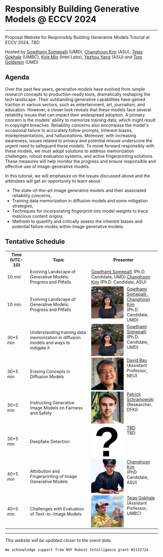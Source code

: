 # Responsibly Building Generative Models @ ECCV 2024
---
Proposal Website for Responsibly Building Generative Models Tutorial at ECCV 2024, *TBD* 

Hosted by [Gowthami Somepalli](https://somepago.github.io/) (UMD), [Changhoon Kim](https://www.changhoonkim.com/) (ASU), [Tejas Gokhale](https://www.tejasgokhale.com/) (UMBC), [Kyle Min](https://sites.google.com/view/kylemin) (Intel Labs), [Yezhou Yang](https://yezhouyang.engineering.asu.edu/) (ASU) and [Tom Goldstein](https://www.cs.umd.edu/~tomg/) (UMD)

## Agenda
Over the past few years, generative models have evolved from simple research concepts to production-ready tools, dramatically reshaping the tech landscape. Their outstanding generative capabilities have gained traction in various sectors, such as entertainment, art, journalism, and education. However, a closer look reveals that these models face several reliability issues that can impact their widespread adoption. A primary concern is the models' ability to memorize training data, which might result in copyright breaches. Reliability concerns also encompass the model's occasional failure to accurately follow prompts, inherent biases, misrepresentations, and hallucinations. Moreover, with increasing awareness, issues related to privacy and potential misuse underscore the urgent need to safeguard these models. To move forward responsibly with these models, we must adopt solutions to address memorization challenges, robust evaluation systems, and active fingerprinting solutions. These measures will help monitor the progress and ensure responsible and effective use of image-generative models.

In this tutorial, we will emphasize on the issues discussed above and the attendees will get an opportunity to learn about:
- The state-of-the-art image generative models and their associated reliability concerns,
- Training data memorization in diffusion models and some mitigation strategies,
- Techniques for incorporating fingerprint into model weights to trace malicious content origins,
- Methods to quantify and critically assess the inherent biases and potential failure modes within image generative models.

## Tentative Schedule
<table>
	<tr>
		<th width="15%"> Time (UTC-10) </th>
		<th width="40%"> Topic </th>
		<th> Presenter </th>
	</tr>
	<tr>
    	<td> 10 min </td>
    	<td> Evolving Landscape of Generative Models: Progress and Pitfalls </td>
			<td valign="center"> 
			<!-- Speaker 1 Image and Link -->
			<a href="https://somepago.github.io/">Gowthami Somepalli</a> (Ph.D. Candidate, UMD)
			<!-- Speaker 2 Image and Link -->
			<a href="https://changhoonkim.github.io/">Changhoon Kim</a> (Ph.D. Candidate, ASU)
			</td>
	</tr>
	<tr>
		<td> 10 min </td>
		<td> Evolving Landscape of Generative Models: Progress and Pitfalls </td>
		<td valign="center"> 
			<img style="padding-right: 5%; float: left;" src="images/gowthamisomepalli.jpg" width="50%"/>   
			<a href="https://somepago.github.io/">Gowthami Somepalli , Changhoon Kim</a> <br/> (Ph.D. Candidate, UMD)
		</td>
	</tr>
	<tr>
		<td> 30+5 min </td>
		<td> Understanding training data memorization in diffusion models and ways to mitigate it </td>
		<td valign="center"> 
			<img style="padding-right: 5%; float: left;" src="images/gowthamisomepalli.jpg" width="50%"/>   
			<a href="https://somepago.github.io/">Gowthami Somepalli</a> <br/> (Ph.D. Candidate, UMD)
		</td>
	</tr>
	<tr>
		<td> 30+5 min </td>
		<td>  Erasing Concepts in Diffusion Models </td>
		<td valign="center"> 
			<img style="padding-right: 5%; float: left;" src="images/david_bau.jpeg" width="50%"/>   
			<a href="https://baulab.info/">David Bau</a> <br/> (Assistant Professor, NEU)
		</td>
	</tr>
	<tr>
		<td> 30+5 min </td>
		<td> Instructing Generative Image Models on Fairness and Safety </td>
		<td valign="center"> 
			<img style="padding-right: 5%; float: left;" src="images/patrick.jpeg" width="50%">   
			<a href="https://ml-research.github.io/people/pschramowski/">Patrick Schramowski</a> <br/> (Researcher, DFKI)
		</td>
	</tr>
	<tr>
		<td> 30+5 min </td>
		<td> Deepfake Detection </td>
		<td valign="center"> 
			<img style="padding-right: 5%; float: left;" src="images/question.png" width="50%">   
			<a href="https://www.question_TBD.com/">TBD</a> <br/> TBD
		</td>
	</tr>
	<tr>
		<td> 40+5 min </td>
		<td> Attribution and Fingerprinting of Image Generative Models </td>
		<td valign="center"> 
			<img style="padding-right: 5%; float: left;" src="images/changhoonkim.jpg" width="50%">   
			<a href="https://www.changhooonkim.com/">Changhoon Kim</a> <br/> (PhD Candidate, ASU)
		</td>
	</tr>
	<tr>
		<td> 40+5 min </td>
		<td> Challenges with Evaluation of Text-to-Image Models </td>
		<td valign="center"> 
			<img style="padding-right: 5%; float: left;" src="images/tg_hawaii.jpg" width="50%">   
			<a href="https://www.tejasgokhale.com/">Tejas Gokhale</a> <br/> (Assistant Professor, UMBC)
		</td>
	</tr>
</table>



---
*This website will be updated closer to the event date.*


```
We acknowledge support from NSF Robust Intelligence grant #2132724
```
